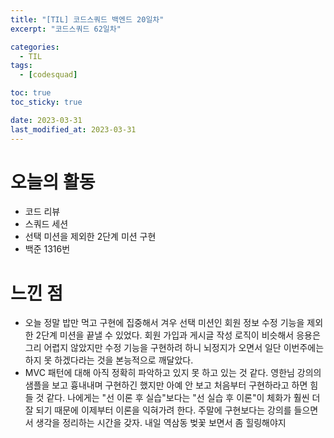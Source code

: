 ```yaml
---
title: "[TIL] 코드스쿼드 백엔드 20일차"
excerpt: "코드스쿼드 62일차"

categories:
  - TIL
tags:
  - [codesquad]

toc: true
toc_sticky: true

date: 2023-03-31
last_modified_at: 2023-03-31
---
```


# 오늘의 활동

- 코드 리뷰
- 스쿼드 세션
- 선택 미션을 제외한 2단계 미션 구현
- 백준 1316번

# 느낀 점

- 오늘 정말 밥만 먹고 구현에 집중해서 겨우 선택 미션인 회원 정보 수정 기능을 제외한 2단계 미션을 끝낼 수 있었다. 회원 가입과 게시글 작성 로직이 비슷해서 응용은 그리 어렵지 않았지만 수정 기능을 구현하려 하니 뇌정지가 오면서 일단 이번주에는 하지 못 하겠다라는 것을 본능적으로 깨달았다.
- MVC 패턴에 대해 아직 정확히 파악하고 있지 못 하고 있는 것 같다. 영한님 강의의 샘플을 보고 흉내내며 구현하긴 했지만 아예 안 보고 처음부터 구현하라고 하면 힘들 것 같다. 나에게는 "선 이론 후 실습"보다는 "선 실습 후 이론"이 체화가 훨씬 더 잘 되기 때문에 이제부터 이론을 익혀가려 한다. 주말에 구현보다는 강의를 들으면서 생각을 정리하는 시간을 갖자. 내일 역삼동 벚꽃 보면서 좀 힐링해야지
